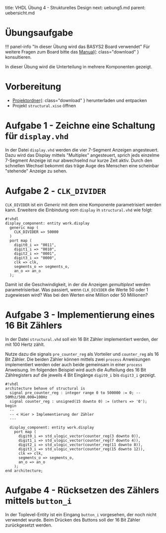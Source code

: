 title: VHDL Übung 4 - Strukturelles Design
next: uebung5.md
parent: uebersicht.md

# Übungsaufgabe

!!! panel-info "In dieser Übung wird das BASYS2 Board verwendet"
    Für weitere Fragen zum Board bitte das [Manual]({filename}basys2_manual.pdf){: class="download" } konsultieren.

In dieser Übung wird die Unterteilung in mehrere Komponenten gezeigt.

# Vorbereitung 

* [Projektordner]({filename}vhdl_uebung_4.compress){: class="download" } herunterladen und entpacken
* Projekt `structural.xise` öffnen

# Aufgabe 1 - Zeichne eine Schaltung für `display.vhd`
In der Datei `display.vhd` werden die vier 7-Segment Anzeigen angesteuert. Dazu wird das Display mittels "Multiplex"
angesteuert, sprich jeds einzelme 7-Segment Anzeige ist nur abwechselnd nur kurze Zeit aktiv. Durch den schnellen
Wechsel bekommt das träge Auge des Menschen eine scheinbar "stehende" Anzeige zu sehen.

# Aufgabe 2 - `CLK_DIVIDER`
`CLK_DIVIDER` ist ein *Generic* mit dem eine Komponente parametrisiert werden kann. Erweitere die Einbindung vom `display`
in `structural.vhd` wie folgt:

    #!vhdl
    display_component: entity work.display
      generic map (
        CLK_DIVIDER => 50000
      )
      port map (
        digit0_i => "0011",
        digit1_i => "0010",
        digit2_i => "0001",
        digit3_i => "0000",
        clk => clk,
        segments_o => segments_o,
        an_o => an_o
      );

Damit ist die Geschwindigkeit, in der die Anzeigen *gemultiplext* werden parametrisierbar. Was passiert, wenn `CLK_DIVIDER`
die Werte 50 oder 1 zugewiesen wird? Was bei den Werten eine Million oder 50 Millionen?

# Aufgabe 3 - Implementierung eines 16 Bit Zählers
In der Datei `structural.vhd` soll ein 16 Bit Zähler implementiert werden, der mit 100 Hertz zählt.

Nutze dazu die signals `pre_counter_reg` als Vorteiler und `counter_reg` als 16 Bit Zähler. Die beiden Zähler können
mittels zwei `process` Anweisungen implementiert werden oder auch beide gemeinsam in einer `process` Anweisung. Im
folgenden Beispiel wird auch die Aufteilung des 16 Bit Zählregisters auf die jeweils 4 Bit Eingänge `digit0_i` bis `digit3_i`
gezeigt.

    #!vhdl
    architecture behave of structural is
      signal pre_counter_reg : integer range 0 to 500000 := 0; -- 50Mhz/500.000=100Hz
      signal counter_reg : unsigned(15 downto 0) := (others => '0');
    begin
      --
      -- < Hier > Implementierung der Zähler
      ---
      
      display_component: entity work.display
        port map (
          digit0_i => std_ulogic_vector(counter_reg(3 downto 0)),
          digit1_i => std_ulogic_vector(counter_reg(7 downto 4)),
          digit2_i => std_ulogic_vector(counter_reg(11 downto 8)),
          digit3_i => std_ulogic_vector(counter_reg(15 downto 12)),
          clk => clk,
          segments_o => segments_o,
          an_o => an_o
        );
    end architecture;

# Aufgabe 4 - Rücksetzen des Zählers mittels `button_i`

In der Toplevel-Entity ist ein Eingang `button_i` vorgesehen, der noch nicht verwendet wurde. Beim Drücken des Buttons
soll der 16 Bit Zähler zurückgesetzt werden.
